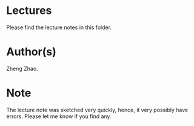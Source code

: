 # Lectures

Please find the lecture notes in this folder. 

# Author(s)

Zheng Zhao.

# Note

The lecture note was sketched very quickly, hence, it very possibly have errors. Please let me know if you find any. 

